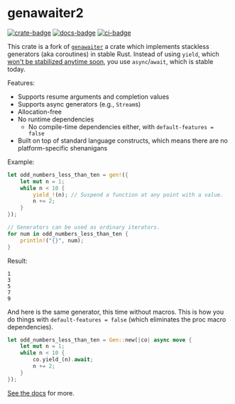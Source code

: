 # genawaiter2

[![crate-badge]][crate-link] [![docs-badge]][docs-link] [![ci-badge]][ci-link]

[crate-badge]: https://img.shields.io/crates/v/genawaiter2.svg
[crate-link]: https://crates.io/crates/genawaiter2
[docs-badge]: https://docs.rs/genawaiter2/badge.svg
[docs-link]: https://docs.rs/genawaiter2
[ci-badge]: https://github.com/romac/genawaiter2/workflows/CI/badge.svg
[ci-link]: https://github.com/romac/genawaiter2/actions

This crate is a fork of [`genawaiter`][genawaiter] a crate which implements stackless generators (aka coroutines) in stable Rust. Instead of using `yield`, which [won't be stabilized anytime soon][yield-unstable], you use `async`/`await`, which is stable today.

[genawaiter]: https://github.com/whatisaphone/genawaiter
[yield-unstable]: https://doc.rust-lang.org/nightly/unstable-book/language-features/generators.html

Features:

- Supports resume arguments and completion values
- Supports async generators (e.g., `Stream`s)
- Allocation-free
- No runtime dependencies
  - No compile-time dependencies either, with `default-features = false`
- Built on top of standard language constructs, which means there are no platform-specific shenanigans

Example:

```rust
let odd_numbers_less_than_ten = gen!({
    let mut n = 1;
    while n < 10 {
        yield_!(n); // Suspend a function at any point with a value.
        n += 2;
    }
});

// Generators can be used as ordinary iterators.
for num in odd_numbers_less_than_ten {
    println!("{}", num);
}
```

Result:

```text
1
3
5
7
9
```

And here is the same generator, this time without macros. This is how you do things with `default-features = false` (which eliminates the proc macro dependencies).

```rust
let odd_numbers_less_than_ten = Gen::new(|co| async move {
    let mut n = 1;
    while n < 10 {
        co.yield_(n).await;
        n += 2;
    }
});
```

[See the docs](https://docs.rs/genawaiter2) for more.
